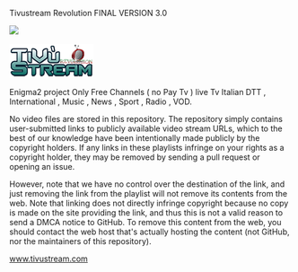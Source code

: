Tivustream Revolution FINAL VERSION 3.0

![](https://komarev.com/ghpvc/?username=Belfagor2005)

<img src="https://github.com/Belfagor2005/TiVuStream/blob/main/usr/lib/enigma2/python/Plugins/Extensions/TivuStream/logo.png">

Enigma2 project
Only Free Channels ( no Pay Tv ) 
live Tv Italian DTT , International , 
Music , News , Sport , Radio , VOD.



No video files are stored in this repository. The repository simply contains user-submitted links to publicly available video stream URLs, which to the best of our knowledge have been intentionally made publicly by the copyright holders. If any links in these playlists infringe on your rights as a copyright holder, they may be removed by sending a pull request or opening an issue.

However, note that we have no control over the destination of the link, and just removing the link from the playlist will not remove its contents from the web. Note that linking does not directly infringe copyright because no copy is made on the site providing the link, and thus this is not a valid reason to send a DMCA notice to GitHub. To remove this content from the web, you should contact the web host that's actually hosting the content (not GitHub, nor the maintainers of this repository).


www.tivustream.com
